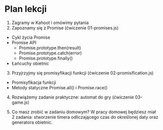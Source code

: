 # Plan lekcji

1. Zagramy w Kahoot i omówimy pytania
2. Zapoznamy się z Promise (ćwiczenie 01-promises.js)
- Cykl życia Promise
- Promise API
    - Promise.prototype.then(result)
    - Promise.prototype.catch(error)
    - Promise.prototype.finally()
- Łańcuchy obietnic

3. Przyjrzyjmy się promisyfikacji funkcji (ćwiczenie 02-promisification.js)
- Promisyfikacja funkcji
- Metody statyczne Promise.all() i Promise.race()

4. Rozwiążemy zadanie praktyczne: automat do gry (ćwiczenie 03-game.js)

5. Co masz zrobić w zadaniu domowym? W pracy domowej będziesz miał 2 zadania: stworzenie timera odliczającego czas do określonej daty oraz generatora obietnic.
